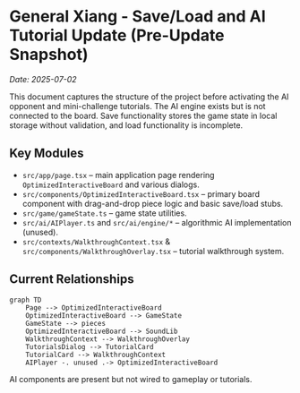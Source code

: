# General Xiang - Save/Load and AI Tutorial Update (Pre-Update Snapshot)

*Date: 2025-07-02*

This document captures the structure of the project before activating the AI opponent and mini-challenge tutorials. The AI engine exists but is not connected to the board. Save functionality stores the game state in local storage without validation, and load functionality is incomplete.

## Key Modules
- `src/app/page.tsx` – main application page rendering `OptimizedInteractiveBoard` and various dialogs.
- `src/components/OptimizedInteractiveBoard.tsx` – primary board component with drag-and-drop piece logic and basic save/load stubs.
- `src/game/gameState.ts` – game state utilities.
- `src/ai/AIPlayer.ts` and `src/ai/engine/*` – algorithmic AI implementation (unused).
- `src/contexts/WalkthroughContext.tsx` & `src/components/WalkthroughOverlay.tsx` – tutorial walkthrough system.

## Current Relationships
```mermaid
graph TD
    Page --> OptimizedInteractiveBoard
    OptimizedInteractiveBoard --> GameState
    GameState --> pieces
    OptimizedInteractiveBoard --> SoundLib
    WalkthroughContext --> WalkthroughOverlay
    TutorialsDialog --> TutorialCard
    TutorialCard --> WalkthroughContext
    AIPlayer -. unused .-> OptimizedInteractiveBoard
```

AI components are present but not wired to gameplay or tutorials.
